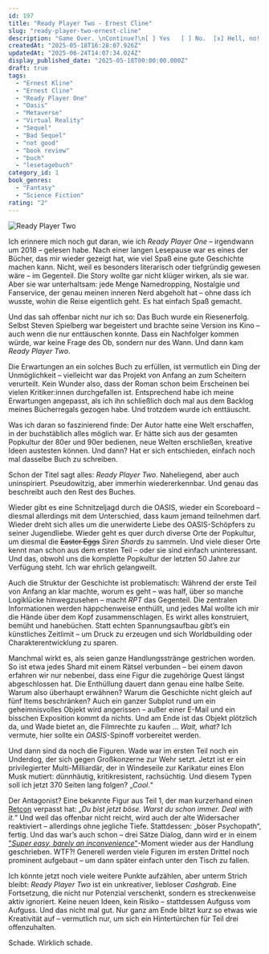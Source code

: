 ```yaml
---
id: 197
title: "Ready Player Two - Ernest Cline"
slug: "ready-player-two-ernest-cline"
description: "Game Over. \nContinue?\n[ ] Yes   [ ] No.  [x] Hell, no! "
createdAt: "2025-05-18T16:28:07.926Z"
updatedAt: "2025-06-24T14:07:34.024Z"
display_published_date: "2025-05-18T00:00:00.000Z"
draft: true
tags:
  - "Ernest Kline"
  - "Ernest Cline"
  - "Ready Player One"
  - "Oasis"
  - "Metaverse"
  - "Virtual Reality"
  - "Sequel"
  - "Bad Sequel"
  - "not good"
  - "book review"
  - "buch"
  - "lesetagebuch"
category_id: 1
book_genres:
  - "Fantasy"
  - "Science Fiction"
rating: "2"
---
```


![Ready Player Two](https://res.cloudinary.com/dlsll9dkn/image/upload/v1747577055/photo_2025_05_18_16_01_43_cc0ce97448.jpg)



Ich erinnere mich noch gut daran, wie ich *Ready Player One* – irgendwann um 2018 – gelesen habe. Nach einer langen Lesepause war es eines der Bücher, das mir wieder gezeigt hat, wie viel Spaß eine gute Geschichte machen kann. Nicht, weil es besonders literarisch oder tiefgründig gewesen wäre – im Gegenteil. Die Story wollte gar nicht klüger wirken, als sie war. Aber sie war unterhaltsam: jede Menge Namedropping, Nostalgie und Fanservice, der genau meinen inneren Nerd abgeholt hat – ohne dass ich wusste, wohin die Reise eigentlich geht. Es hat einfach Spaß gemacht.

<!--more-->

Und das sah offenbar nicht nur ich so: Das Buch wurde ein Riesenerfolg. Selbst Steven Spielberg war begeistert und brachte seine Version ins Kino – auch wenn die nur enttäuschen konnte. Dass ein Nachfolger kommen würde, war keine Frage des Ob, sondern nur des Wann. Und dann kam *Ready Player Two*.

Die Erwartungen an ein solches Buch zu erfüllen, ist vermutlich ein Ding der Unmöglichkeit – vielleicht war das Projekt von Anfang an zum Scheitern verurteilt. Kein Wunder also, dass der Roman schon beim Erscheinen bei vielen Kritiker\:innen durchgefallen ist. Entsprechend habe ich meine Erwartungen angepasst, als ich ihn schließlich doch mal aus dem Backlog meines Bücherregals gezogen habe. Und trotzdem wurde ich enttäuscht.

Was ich daran so faszinierend finde: Der Autor hatte eine Welt erschaffen, in der buchstäblich alles möglich war. Er hätte sich aus der gesamten Popkultur der 80er und 90er bedienen, neue Welten erschließen, kreative Ideen austesten können. Und dann? Hat er sich entschieden, einfach noch mal dasselbe Buch zu schreiben.

Schon der Titel sagt alles: *Ready Player Two*. Naheliegend, aber auch uninspiriert. Pseudowitzig, aber immerhin wiedererkennbar. Und genau das beschreibt auch den Rest des Buches.

Wieder gibt es eine Schnitzeljagd durch die OASIS, wieder ein Scoreboard – diesmal allerdings mit dem Unterschied, dass kaum jemand teilnehmen darf. Wieder dreht sich alles um die unerwiderte Liebe des OASIS-Schöpfers zu seiner Jugendliebe. Wieder geht es quer durch diverse Orte der Popkultur, um diesmal die ~~Easter Eggs~~ *Siren Shards* zu sammeln. Und viele dieser Orte kennt man schon aus dem ersten Teil – oder sie sind einfach uninteressant. Und das, obwohl uns die komplette Popkultur der letzten 50 Jahre zur Verfügung steht. Ich war ehrlich gelangweilt.

Auch die Struktur der Geschichte ist problematisch: Während der erste Teil von Anfang an klar machte, worum es geht – was half, über so manche Logiklücke hinwegzusehen – macht *RPT* das Gegenteil. Die zentralen Informationen werden häppchenweise enthüllt, und jedes Mal wollte ich mir die Hände über dem Kopf zusammenschlagen. Es wirkt alles konstruiert, bemüht und hanebüchen. Statt echten Spannungsaufbau gibt’s ein künstliches Zeitlimit – um Druck zu erzeugen und sich Worldbuilding oder Charakterentwicklung zu sparen.

Manchmal wirkt es, als seien ganze Handlungsstränge gestrichen worden. So ist etwa jedes Shard mit einem Rätsel verbunden – bei einem davon erfahren wir nur nebenbei, dass eine Figur die zugehörige Quest längst abgeschlossen hat. Die Enthüllung dauert dann genau eine halbe Seite. Warum also überhaupt erwähnen? Warum die Geschichte nicht gleich auf fünf Items beschränken? Auch ein ganzer Subplot rund um ein geheimnisvolles Objekt wird angerissen – außer einer E-Mail und ein bisschen Exposition kommt da nichts. Und am Ende ist das Objekt plötzlich da, und Wade bietet an, die Filmrechte zu kaufen … *Wait, what?*
Ich vermute, hier sollte ein *OASIS*-Spinoff vorbereitet werden.

Und dann sind da noch die Figuren. Wade war im ersten Teil noch ein Underdog, der sich gegen Großkonzerne zur Wehr setzt. Jetzt ist er ein privilegierter Multi-Milliardär, der in Windeseile zur Karikatur eines Elon Musk mutiert: dünnhäutig, kritikresistent, rachsüchtig. Und diesem Typen soll ich jetzt 370 Seiten lang folgen? „_Cool_.“

Der Antagonist? Eine bekannte Figur aus Teil 1, der man kurzerhand einen [Retcon](https://en.wikipedia.org/wiki/Retroactive_continuity) verpasst hat: „*Du bist jetzt böse. Warst du schon immer. Deal with it.*“
Und weil das offenbar nicht reicht, wird auch der alte Widersacher reaktiviert – allerdings ohne jegliche Tiefe. Stattdessen: „böser Psychopath“, fertig. Und das war’s auch schon – drei Sätze Dialog, dann wird er in einem ["*Super easy, barely an inconvenience*"](https://www.youtube.com/watch?v=G9lNrLK1KR0)-Moment wieder aus der Handlung geschrieben. WTF?! Generell werden viele Figuren im ersten Drittel noch prominent aufgebaut – um dann später einfach unter den Tisch zu fallen.

Ich könnte jetzt noch viele weitere Punkte aufzählen, aber unterm Strich bleibt: *Ready Player Two* ist ein unkreativer, liebloser _Cashgrab_. Eine Fortsetzung, die nicht nur Potenzial verschenkt, sondern es streckenweise aktiv ignoriert. Keine neuen Ideen, kein Risiko – stattdessen Aufguss vom Aufguss. Und das nicht mal gut. Nur ganz am Ende blitzt kurz so etwas wie Kreativität auf – vermutlich nur, um sich ein Hintertürchen für Teil drei offenzuhalten.

Schade. Wirklich schade.